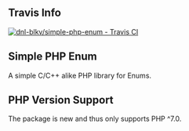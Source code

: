 Travis Info
-----------
<a href="https://travis-ci.org/dnl-blkv/simple-php-enum">
<img src="https://travis-ci.org/dnl-blkv/simple-php-enum.svg?branch=master" alt="dnl-blkv/simple-php-enum - Travis CI"/>
</a>

Simple PHP Enum
---------------
A simple C/C++ alike PHP library for Enums.

PHP Version Support
-------------------
The package is new and thus only supports PHP ^7.0.
